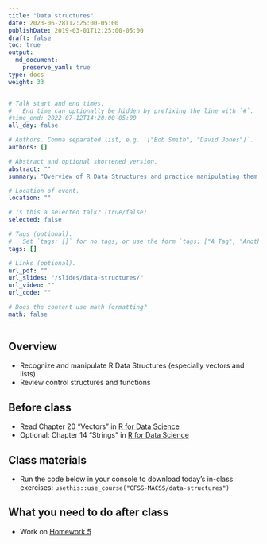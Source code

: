 ```yaml
---
title: "Data structures"
date: 2023-06-28T12:25:00-05:00
publishDate: 2019-03-01T12:25:00-05:00
draft: false
toc: true
output:
  md_document:
    preserve_yaml: true
type: docs
weight: 33


# Talk start and end times.
#   End time can optionally be hidden by prefixing the line with `#`.
#time_end: 2022-07-12T14:20:00-05:00
all_day: false

# Authors. Comma separated list, e.g. `["Bob Smith", "David Jones"]`.
authors: []

# Abstract and optional shortened version.
abstract: ""
summary: "Overview of R Data Structures and practice manipulating them."

# Location of event.
location: ""

# Is this a selected talk? (true/false)
selected: false

# Tags (optional).
#   Set `tags: []` for no tags, or use the form `tags: ["A Tag", "Another Tag"]` for one or more tags.
tags: []

# Links (optional).
url_pdf: ""
url_slides: "/slides/data-structures/"
url_video: ""
url_code: ""

# Does the content use math formatting?
math: false
---
```


## Overview

- Recognize and manipulate R Data Structures (especially vectors and
  lists)
- Review control structures and functions

## Before class

- Read Chapter 20 “Vectors” in [R for Data
  Science](https://r4ds.had.co.nz/vectors.html)
- Optional: Chapter 14 “Strings” in [R for Data
  Science](https://r4ds.had.co.nz/strings.html)

## Class materials

- Run the code below in your console to download today’s in-class
  exercises: `usethis::use_course("CFSS-MACSS/data-structures")`

## What you need to do after class

- Work on [Homework 5](/homework/debugging-rmarkdown/)
